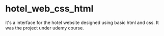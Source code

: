 # hotel_web_css_html
it's a interface for the hotel website designed using basic html and css. It was the project under udemy course.
